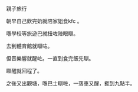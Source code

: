 親子旅行

朝早自己飲完奶就陪家姐食kfc 。

喺學校等旅遊巴就扭咗陣眼瞓。

去到體育館就瞓咗。

但音樂響就醒咗。一直到食完飯先瞓。

瞓醒就回程了。

之後又出觀塘，喺巴士瞓咗，一落車又醒，捱到九點半。
